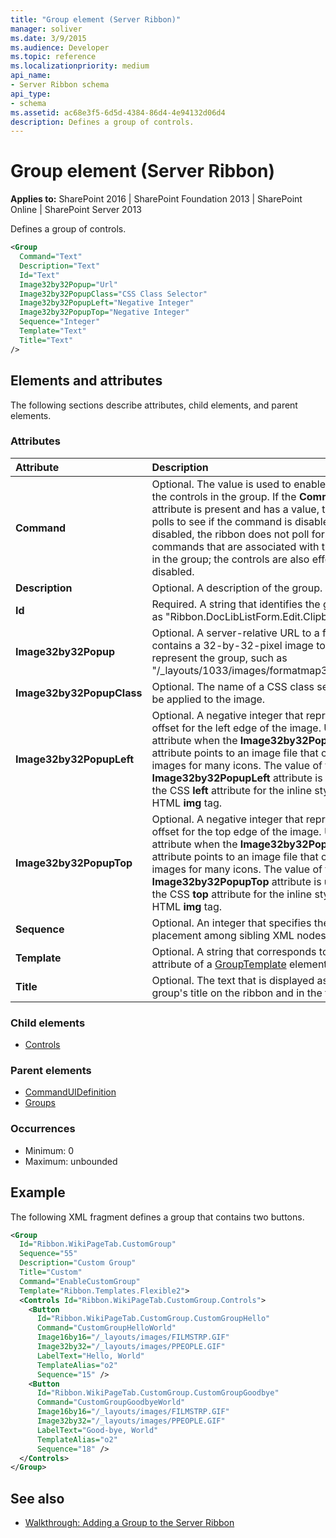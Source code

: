 ```yaml
---
title: "Group element (Server Ribbon)"
manager: soliver
ms.date: 3/9/2015
ms.audience: Developer
ms.topic: reference
ms.localizationpriority: medium
api_name:
- Server Ribbon schema
api_type:
- schema
ms.assetid: ac68e3f5-6d5d-4384-86d4-4e94132d06d4
description: Defines a group of controls.
---
```


# Group element (Server Ribbon)

**Applies to:** SharePoint 2016 | SharePoint Foundation 2013 | SharePoint Online | SharePoint Server 2013

Defines a group of controls.

```XML
<Group
  Command="Text"
  Description="Text"
  Id="Text"
  Image32by32Popup="Url"
  Image32by32PopupClass="CSS Class Selector"
  Image32by32PopupLeft="Negative Integer"
  Image32by32PopupTop="Negative Integer"
  Sequence="Integer"
  Template="Text"
  Title="Text"
/>
```

## Elements and attributes

The following sections describe attributes, child elements, and parent elements.

### Attributes

|**Attribute**|**Description**|
|:-----|:-----|
|**Command** <br/> |Optional. The value is used to enable or disable the controls in the group. If the **Command** attribute is present and has a value, the ribbon polls to see if the command is disabled. If it is disabled, the ribbon does not poll for any commands that are associated with the controls in the group; the controls are also effectively disabled.  <br/> |
|**Description** <br/> |Optional. A description of the group.  <br/> |
|**Id** <br/> |Required. A string that identifies the group, such as "Ribbon.DocLibListForm.Edit.Clipboard".  <br/> |
|**Image32by32Popup** <br/> |Optional. A server-relative URL to a file that contains a 32-by-32-pixel image to be used to represent the group, such as "/_layouts/1033/images/formatmap32x32.png".  <br/> |
|**Image32by32PopupClass** <br/> |Optional. The name of a CSS class selector to be applied to the image.  <br/> |
|**Image32by32PopupLeft** <br/> |Optional. A negative integer that represents an offset for the left edge of the image. Use this attribute when the **Image32by32Popup** attribute points to an image file that contains images for many icons. The value of the **Image32by32PopupLeft** attribute is used to set the CSS **left** attribute for the inline style of an HTML **img** tag.  <br/> |
|**Image32by32PopupTop** <br/> |Optional. A negative integer that represents an offset for the top edge of the image. Use this attribute when the **Image32by32Popup** attribute points to an image file that contains images for many icons. The value of the **Image32by32PopupTop** attribute is used to set the CSS **top** attribute for the inline style of an HTML **img** tag.  <br/> |
|**Sequence** <br/> |Optional. An integer that specifies the order of placement among sibling XML nodes.  <br/> |
|**Template** <br/> |Optional. A string that corresponds to the **Id** attribute of a [GroupTemplate](grouptemplate-element.md) element.  <br/> |
|**Title** <br/> |Optional. The text that is displayed as the group's title on the ribbon and in the tooltip.  <br/> |

### Child elements

- [Controls](controls-element-group.md)

### Parent elements

- [CommandUIDefinition](commanduidefinition-element.md)
- [Groups](groups-element.md)

### Occurrences

- Minimum: 0
- Maximum: unbounded

## Example

The following XML fragment defines a group that contains two buttons.

```XML
<Group
  Id="Ribbon.WikiPageTab.CustomGroup"
  Sequence="55"
  Description="Custom Group"
  Title="Custom"
  Command="EnableCustomGroup"
  Template="Ribbon.Templates.Flexible2">
  <Controls Id="Ribbon.WikiPageTab.CustomGroup.Controls">
    <Button
      Id="Ribbon.WikiPageTab.CustomGroup.CustomGroupHello"
      Command="CustomGroupHelloWorld"
      Image16by16="/_layouts/images/FILMSTRP.GIF"
      Image32by32="/_layouts/images/PPEOPLE.GIF"
      LabelText="Hello, World"
      TemplateAlias="o2"
      Sequence="15" />
    <Button
      Id="Ribbon.WikiPageTab.CustomGroup.CustomGroupGoodbye"
      Command="CustomGroupGoodbyeWorld"
      Image16by16="/_layouts/images/FILMSTRP.GIF"
      Image32by32="/_layouts/images/PPEOPLE.GIF"
      LabelText="Good-bye, World"
      TemplateAlias="o2"
      Sequence="18" />
  </Controls>
</Group>
```

## See also

- [Walkthrough: Adding a Group to the Server Ribbon](https://msdn.microsoft.com/library/0696705f-e805-49e7-90c5-0e9e5f894d6a%28Office.15%29.aspx)
